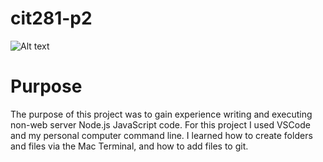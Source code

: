 # cit281-p2

![Alt text](https://github.com/kbash-uo/cit281-p2/assets/170210333/27d3a48f-0bbd-446f-9af1-0f5f3a604671)

# Purpose
The purpose of this project was to gain experience writing and executing non-web server Node.js JavaScript code. For this project I used VSCode and my personal computer command line. I learned how to create folders and files via the Mac Terminal, and how to add files to git.
